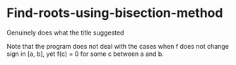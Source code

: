 # Find-roots-using-bisection-method

Genuinely does what the title suggested

Note that the program does not deal with the cases when f does not change sign in [a, b], yet f(c) = 0 for some c between a and b. 

